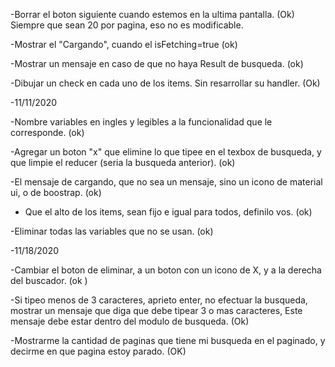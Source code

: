 -Borrar el boton siguiente cuando estemos en la ultima pantalla. (Ok)
Siempre que sean 20 por pagina, eso no es modificable.

-Mostrar el "Cargando", cuando el isFetching=true (ok)

-Mostrar un mensaje en caso de que no haya Result de busqueda. (ok)

-Dibujar un check en cada uno de los items. Sin resarrollar su handler. (Ok)

-11/11/2020

-Nombre variables en ingles y legibles a la funcionalidad que le corresponde. (ok)

-Agregar un boton "x" que elimine lo que tipee en el texbox de busqueda, y que limpie el reducer (seria la busqueda anterior). (ok)

-El mensaje de cargando, que no sea un mensaje, sino un icono de material ui, o de boostrap. (ok)

- Que el alto de los items, sean fijo e igual para todos, definilo vos. (ok)

-Eliminar todas las variables que no se usan. (ok)

-11/18/2020

-Cambiar el boton de eliminar, a un boton con un icono de X, y a la derecha del buscador. (ok )

-Si tipeo menos de 3 caracteres, aprieto enter, no efectuar la busqueda, mostrar un mensaje que diga que debe tipear 3 o mas caracteres, 
Este mensaje debe estar dentro del modulo de busqueda. (Ok) 

-Mostrarme la cantidad de paginas que tiene mi busqueda en el paginado, y decirme en que pagina estoy parado. (OK)